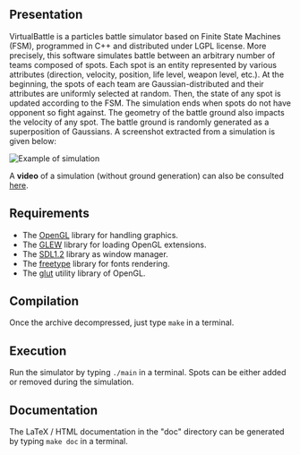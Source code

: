 Presentation
------------
VirtualBattle is a particles battle simulator based on Finite State Machines (FSM), programmed in C++ and distributed under LGPL license. More precisely, this software simulates battle between an arbitrary number of teams composed of spots. Each spot is an entity represented by various attributes (direction, velocity, position, life level, weapon level, etc.). At the beginning, the spots of each team are Gaussian-distributed and their attributes are uniformly selected at random. Then, the state of any spot is updated according to the FSM. The simulation ends when spots do not have opponent so fight against. The geometry of the battle ground also impacts the velocity of any spot. The battle ground is randomly generated as a superposition of Gaussians. A screenshot extracted from a simulation is given below:

![Example of simulation](https://i.ibb.co/yqJyWtg/foobar.png)

A **video** of a simulation (without ground generation) can also be consulted [here](https://www.youtube.com/watch?v=GFLOQ4pWR-g).

Requirements
------------
* The [OpenGL](https://opengl.org/) library for handling graphics.
* The [GLEW](https://glew.sourceforge.net/) library for loading OpenGL extensions.
* The [SDL1.2](https://www.libsdl.org/) library as window manager.
* The [freetype](https://freetype.org/) library for fonts rendering.
* The [glut](https://www.opengl.org/resources/libraries/glut/glut_downloads.php) utility library of OpenGL.

Compilation
-----------
Once the archive decompressed, just type `make` in a terminal.

Execution
---------
Run the simulator by typing `./main` in a terminal. Spots can be either added or removed during the simulation.

Documentation
-------------
The LaTeX / HTML documentation in the "doc" directory can be generated by typing `make doc` in a terminal.
